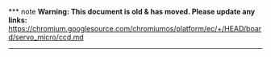*** note
**Warning: This document is old & has moved.  Please update any links:**<br>
https://chromium.googlesource.com/chromiumos/platform/ec/+/HEAD/board/servo_micro/ccd.md
***

